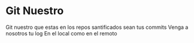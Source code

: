 # Git Nuestro

Git nuestro que estas en los repos
santificados sean tus commits
Venga a nosotros tu log
En el local como en el remoto